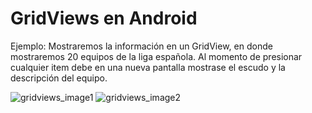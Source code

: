 # GridViews en Android

Ejemplo:
Mostraremos la información en un GridView, en donde mostraremos 20 equipos de la liga española. Al momento de presionar cualquier  item debe en una nueva pantalla mostrase el escudo y la descripción del equipo.

![gridviews_image1](https://user-images.githubusercontent.com/25255847/64481982-80124200-d1a5-11e9-89bc-75dcdadecee2.PNG) ![gridviews_image2](https://user-images.githubusercontent.com/25255847/64481983-80aad880-d1a5-11e9-9119-0b06964e0e99.PNG)

